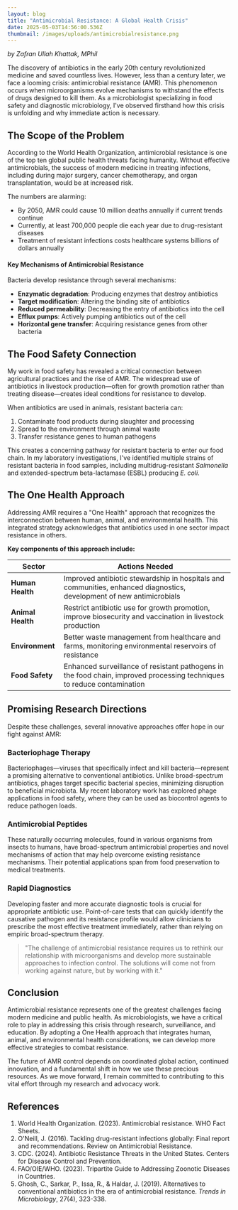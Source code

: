 ```yaml
---
layout: blog
title: "Antimicrobial Resistance: A Global Health Crisis"
date: 2025-05-03T14:56:00.536Z
thumbnail: /images/uploads/antimicrobialresistance.png
---
```

<!--StartFragment-->

*by Zafran Ullah Khattak, MPhil*



The discovery of antibiotics in the early 20th century revolutionized medicine and saved countless lives. However, less than a century later, we face a looming crisis: antimicrobial resistance (AMR). This phenomenon occurs when microorganisms evolve mechanisms to withstand the effects of drugs designed to kill them. As a microbiologist specializing in food safety and diagnostic microbiology, I've observed firsthand how this crisis is unfolding and why immediate action is necessary.

## The Scope of the Problem

According to the World Health Organization, antimicrobial resistance is one of the top ten global public health threats facing humanity. Without effective antimicrobials, the success of modern medicine in treating infections, including during major surgery, cancer chemotherapy, and organ transplantation, would be at increased risk.

The numbers are alarming:

* By 2050, AMR could cause 10 million deaths annually if current trends continue
* Currently, at least 700,000 people die each year due to drug-resistant diseases
* Treatment of resistant infections costs healthcare systems billions of dollars annually

#### Key Mechanisms of Antimicrobial Resistance

Bacteria develop resistance through several mechanisms:

* **Enzymatic degradation**: Producing enzymes that destroy antibiotics
* **Target modification**: Altering the binding site of antibiotics
* **Reduced permeability**: Decreasing the entry of antibiotics into the cell
* **Efflux pumps**: Actively pumping antibiotics out of the cell
* **Horizontal gene transfer**: Acquiring resistance genes from other bacteria

## The Food Safety Connection

My work in food safety has revealed a critical connection between agricultural practices and the rise of AMR. The widespread use of antibiotics in livestock production—often for growth promotion rather than treating disease—creates ideal conditions for resistance to develop.

When antibiotics are used in animals, resistant bacteria can:

1. Contaminate food products during slaughter and processing
2. Spread to the environment through animal waste
3. Transfer resistance genes to human pathogens

This creates a concerning pathway for resistant bacteria to enter our food chain. In my laboratory investigations, I've identified multiple strains of resistant bacteria in food samples, including multidrug-resistant *Salmonella* and extended-spectrum beta-lactamase (ESBL) producing *E. coli*.

## The One Health Approach

Addressing AMR requires a "One Health" approach that recognizes the interconnection between human, animal, and environmental health. This integrated strategy acknowledges that antibiotics used in one sector impact resistance in others.

**Key components of this approach include:**

| Sector            | Actions Needed                                                                                                         |
| ----------------- | ---------------------------------------------------------------------------------------------------------------------- |
| **Human Health**  | Improved antibiotic stewardship in hospitals and communities, enhanced diagnostics, development of new antimicrobials  |
| **Animal Health** | Restrict antibiotic use for growth promotion, improve biosecurity and vaccination in livestock production              |
| **Environment**   | Better waste management from healthcare and farms, monitoring environmental reservoirs of resistance                   |
| **Food Safety**   | Enhanced surveillance of resistant pathogens in the food chain, improved processing techniques to reduce contamination |

## Promising Research Directions

Despite these challenges, several innovative approaches offer hope in our fight against AMR:

### Bacteriophage Therapy

Bacteriophages—viruses that specifically infect and kill bacteria—represent a promising alternative to conventional antibiotics. Unlike broad-spectrum antibiotics, phages target specific bacterial species, minimizing disruption to beneficial microbiota. My recent laboratory work has explored phage applications in food safety, where they can be used as biocontrol agents to reduce pathogen loads.

### Antimicrobial Peptides

These naturally occurring molecules, found in various organisms from insects to humans, have broad-spectrum antimicrobial properties and novel mechanisms of action that may help overcome existing resistance mechanisms. Their potential applications span from food preservation to medical treatments.

### Rapid Diagnostics

Developing faster and more accurate diagnostic tools is crucial for appropriate antibiotic use. Point-of-care tests that can quickly identify the causative pathogen and its resistance profile would allow clinicians to prescribe the most effective treatment immediately, rather than relying on empiric broad-spectrum therapy.

> "The challenge of antimicrobial resistance requires us to rethink our relationship with microorganisms and develop more sustainable approaches to infection control. The solutions will come not from working against nature, but by working with it."

## Conclusion

Antimicrobial resistance represents one of the greatest challenges facing modern medicine and public health. As microbiologists, we have a critical role to play in addressing this crisis through research, surveillance, and education. By adopting a One Health approach that integrates human, animal, and environmental health considerations, we can develop more effective strategies to combat resistance.

The future of AMR control depends on coordinated global action, continued innovation, and a fundamental shift in how we use these precious resources. As we move forward, I remain committed to contributing to this vital effort through my research and advocacy work.

## References

1. World Health Organization. (2023). Antimicrobial resistance. WHO Fact Sheets.
2. O'Neill, J. (2016). Tackling drug-resistant infections globally: Final report and recommendations. Review on Antimicrobial Resistance.
3. CDC. (2024). Antibiotic Resistance Threats in the United States. Centers for Disease Control and Prevention.
4. FAO/OIE/WHO. (2023). Tripartite Guide to Addressing Zoonotic Diseases in Countries.
5. Ghosh, C., Sarkar, P., Issa, R., & Haldar, J. (2019). Alternatives to conventional antibiotics in the era of antimicrobial resistance. *Trends in Microbiology*, 27(4), 323-338.

<!--EndFragment-->